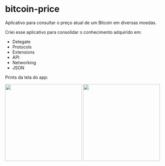 # bitcoin-price
Aplicativo para consultar o preço atual de um Bitcoin em diversas moedas.

Criei esse aplicativo para consolidar o conhecimento adquirido em:

- Delegate
- Protocols
- Extensions
- API
- Networking
- JSON

<div>
<p>Prints da tela do app:</p>
<img src="https://user-images.githubusercontent.com/93380504/148680888-441131ab-7307-4a3f-a8d2-966443e4b0d2.png" width="250px" />
<img src="https://user-images.githubusercontent.com/93380504/148680890-0640d660-9f0b-4c66-8a66-c7339eb0d781.png" width="250px" />
</div>

